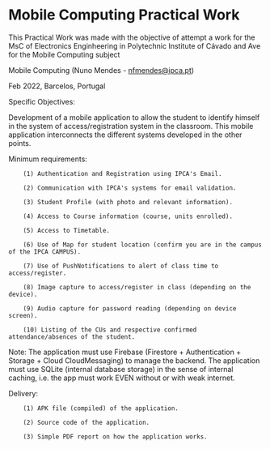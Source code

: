 # Mobile Computing  Practical Work

This Practical Work was made with the objective of attempt a work for the MsC of Electronics Enginheering in Polytechnic Institute of Cávado and Ave for the Mobile Computing subject

Mobile Computing (Nuno Mendes - nfmendes@ipca.pt)

Feb 2022, Barcelos, Portugal

Specific Objectives:
    
  Development of a mobile application to allow the student to identify himself in the system of
  access/registration system in the classroom. This mobile application interconnects the different systems
  developed in the other points.
  
Minimum requirements:

        (1) Authentication and Registration using IPCA's Email.

        (2) Communication with IPCA's systems for email validation.
        
        (3) Student Profile (with photo and relevant information).
        
        (4) Access to Course information (course, units enrolled).
        
        (5) Access to Timetable.
        
        (6) Use of Map for student location (confirm you are in the campus of the IPCA CAMPUS).
        
        (7) Use of PushNotifications to alert of class time to access/register.
        
        (8) Image capture to access/register in class (depending on the device).
        
        (9) Audio capture for password reading (depending on device screen).
        
        (10) Listing of the CUs and respective confirmed attendance/absences of the student.
    
  Note: The application must use Firebase (Firestore + Authentication + Storage + Cloud CloudMessaging) to manage the backend. The application must use SQLite (internal database storage) in the sense of internal caching, i.e. the app must work EVEN without or with weak internet.
  
   Delivery:
        
        (1) APK file (compiled) of the application.
        
        (2) Source code of the application.
        
        (3) Simple PDF report on how the application works.
